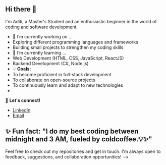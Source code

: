 ## Hi there 👋
 I'm Aditi, a Master's Student and an enthusiastic beginner in the world of coding and software development.
- 🔭 I’m currently working on ...
- Exploring different programming languages and frameworks
- Building small projects to strengthen my coding skills
- 🌱 I’m currently learning ...
- Web Development (HTML, CSS, JavaScript, ReactJS)
- Backend Development (C#, Node.js)
- 💡 **Goals:**
- To become proficient in full-stack development
- To collaborate on open-source projects
- To continuously learn and adapt to new technologies
- 
💬 **Let's connect!**
- [LinkedIn](www.linkedin.com/in/aditi-m-6309a7191)
- [Email](mailto:aditirmore0710@gmail.com)

✨ **Fun fact:**
"I do my best coding between midnight and 3 AM, fueled by coldcoffee.💡✨"
---

Feel free to check out my repositories and get in touch. I'm always open to feedback, suggestions, and collaboration opportunities!
-->
